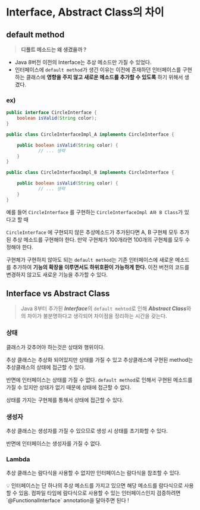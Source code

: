 # Interface, Abstract Class의 차이

## default method

> **디폴트 메소드는 왜 생겼을까 ?**
> 

- Java 8버전 이전의 Interface는 추상 메소드만 가질 수 있었다.
- 인터페이스에 `default method`가 생긴 이유는 이전에 존재하던 인터페이스를 구현하는 클래스에 **영향을 주지 않고 새로운 메소드를 추가할 수 있도록** 하기 위해서 생겼다.

### ex)

```java
public interface CircleInterface {
	boolean isValid(String color);
}

public class CircleInterfaceImpl_A implements CircleInterface {

	public boolean isValid(String color) {
			// ... 생략
	}
}

public class CircleInterfaceImpl_B implements CircleInterface {

	public boolean isValid(String color) {
			// ... 생략
	}
}
```

예를 들어 `CircleInterface` 를 구현하는 `CircleInterfaceImpl A와 B Class`가 있다고 할 때

`CircleInterface` 에 구현되지 않은 추상메소드가 추가된다면 A, B 구현체 모두 추가된 추상 메소드를 구현해야 한다. 만약 구현체가 100개라면 100개의 구현체를 모두 수정해야 한다.

구현체가 구현하지 않아도 되는 `default method`는 기존 인터페이스에 새로운 메소드를 추가하여 **기능의 확장을 이루면서도 하위호환이 가능하게 한다.** 이전 버전의 코드를 변경하지 않고도 새로운 기능을 추가할 수 있다.

## Interface vs Abstract Class

> Java 8부터 추가된 ***Interface***의 `default mehtod`로 인해 ***Abstract Class***와의 차이가 불분명하다고 생각되어 차이점을 정리하는 시간을 갖는다.
> 

### 상태

클래스가 갖추어야 하는것은 상태와 행위이다.

추상 클래스는 추상화 되어있지만 상태를 가질 수 있고 추상클래스에 구현된 method는 추상클래스의 상태에 접근할 수 있다.

반면에 인터페이스는 상태를 가질 수 없다. `default method`로 인해서 구현된 메소드를 가질 수 있지만 상태가 없기 때문에 상태에 접근할 수 없다.

상태를 가지는 구현체를 통해서 상태에 접근할 수 있다.

### 생성자

추상 클래스는 생성자를 가질 수 있으므로 생성 시 상태를 초기화할 수 있다.

반면에 인터페이스는 생성자를 가질 수 없다.

### Lambda

추상 클래스는 람다식을 사용할 수 없지만 인터페이스는 람다식을 참조할 수 있다.

<aside>
💡 인터페이스는 단 하나의 추상 메소드를 가지고 있으면 해당 메소드를 람다식으로 사용할 수 있음.
컴파일 타임에 람다식으로 사용할 수 있는 인터페이스인지 검증하려면
`@FunctionalInterface` annotation을 달아주면 된다 !

</aside>